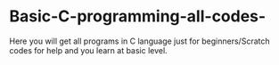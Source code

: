 # Basic-C-programming-all-codes-
Here you will get all programs in C language just for beginners/Scratch codes for help and you learn at basic level.
